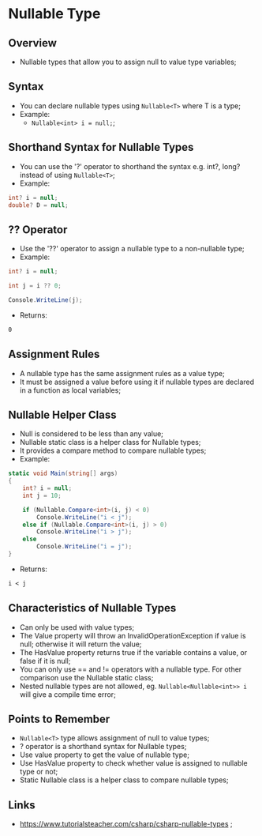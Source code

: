 # Nullable Type

## Overview

- Nullable types that allow you to assign null to value type variables;

## Syntax

- You can declare nullable types using `Nullable<T>` where T is a type;
- Example:
  - `Nullable<int> i = null;`;

## Shorthand Syntax for Nullable Types

- You can use the '?' operator to shorthand the syntax e.g. int?, long? instead of using `Nullable<T>`;
- Example:

```c#
int? i = null;
double? D = null;
```

## ?? Operator

- Use the '??' operator to assign a nullable type to a non-nullable type;
- Example:

```c#
int? i = null;

int j = i ?? 0;

Console.WriteLine(j);
```

- Returns:

```markdown
0
```

## Assignment Rules

- A nullable type has the same assignment rules as a value type;
- It must be assigned a value before using it if nullable types are declared in a function as local variables;

## Nullable Helper Class

- Null is considered to be less than any value;
- Nullable static class is a helper class for Nullable types;
- It provides a compare method to compare nullable types;
- Example:

```c#
static void Main(string[] args)
{
    int? i = null;
    int j = 10;

    if (Nullable.Compare<int>(i, j) < 0)
        Console.WriteLine("i < j");
    else if (Nullable.Compare<int>(i, j) > 0)
        Console.WriteLine("i > j");
    else
        Console.WriteLine("i = j");
}
```

- Returns:

```markdown
i < j
```

## Characteristics of Nullable Types

- Can only be used with value types;
- The Value property will throw an InvalidOperationException if value is null; otherwise it will return the value;
- The HasValue property returns true if the variable contains a value, or false if it is null;
- You can only use == and != operators with a nullable type. For other comparison use the Nullable static class;
- Nested nullable types are not allowed, eg. `Nullable<Nullable<int>> i` will give a compile time error;

## Points to Remember

- `Nullable<T>` type allows assignment of null to value types;
- ? operator is a shorthand syntax for Nullable types;
- Use value property to get the value of nullable type;
- Use HasValue property to check whether value is assigned to nullable type or not;
- Static Nullable class is a helper class to compare nullable types;

## Links

- <https://www.tutorialsteacher.com/csharp/csharp-nullable-types> ;
